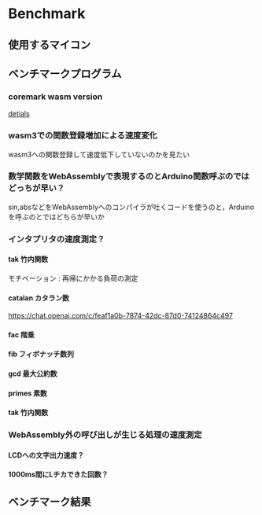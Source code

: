 # Benchmark

## 使用するマイコン

## ベンチマークプログラム

### coremark wasm version

[detials](/research/benchmark/coremark)

### wasm3での関数登録増加による速度変化

wasm3への関数登録して速度低下していないのかを見たい

### 数学関数をWebAssemblyで表現するのとArduino関数呼ぶのではどっちが早い？

sin,absなどをWebAssemblyへのコンパイラが吐くコードを使うのと，Arduinoを呼ぶのとではどちらが早いか

### インタプリタの速度測定？

#### tak 竹内関数

モチベーション : 再帰にかかる負荷の測定

#### catalan カタラン数

https://chat.openai.com/c/feaf1a0b-7874-42dc-87d0-74124864c497

#### fac 階乗

#### fib フィボナッチ数列

#### gcd 最大公約数

#### primes 素数

#### tak 竹内関数

### WebAssembly外の呼び出しが生じる処理の速度測定

#### LCDへの文字出力速度？

#### 1000ms間にLチカできた回数？

## ベンチマーク結果
